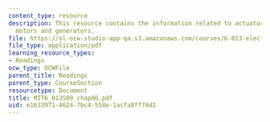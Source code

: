 ```yaml
---
content_type: resource
description: This resource contains the information related to actuators, sensors,
  motors and generators.
file: https://ol-ocw-studio-app-qa.s3.amazonaws.com/courses/6-013-electromagnetics-and-applications-spring-2009/e163397146247bc4558e1acfa8ff74d2_MIT6_013S09_chap06.pdf
file_type: application/pdf
learning_resource_types:
- Readings
ocw_type: OCWFile
parent_title: Readings
parent_type: CourseSection
resourcetype: Document
title: MIT6_013S09_chap06.pdf
uid: e1633971-4624-7bc4-558e-1acfa8ff74d2
---
```

